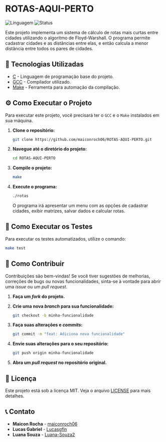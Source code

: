 # ROTAS-AQUI-PERTO

![Linguagem](https://img.shields.io/badge/language-C-blue.svg)
![Status](https://img.shields.io/badge/status-concluído-green)

Este projeto implementa um sistema de cálculo de rotas mais curtas entre cidades utilizando o algoritmo de Floyd-Warshall. O programa permite cadastrar cidades e as distâncias entre elas, e então calcula a menor distância entre todos os pares de cidades.

## 🚀 Tecnologias Utilizadas

*   [C](https://devdocs.io/c/) - Linguagem de programação base do projeto.
*   [GCC](https://gcc.gnu.org/) - Compilador utilizado.
*   [Make](https://www.gnu.org/software/make/) - Ferramenta para automação da compilação.

## ⚙️ Como Executar o Projeto

Para executar este projeto, você precisará ter o `GCC` e o `Make` instalados em sua máquina.

1.  **Clone o repositório:**

    ```bash
    git clone https://github.com/maiconroch06/ROTAS-AQUI-PERTO.git
    ```

2.  **Navegue até o diretório do projeto:**

    ```bash
    cd ROTAS-AQUI-PERTO
    ```

3.  **Compile o projeto:**

    ```bash
    make
    ```

4.  **Execute o programa:**

    ```bash
    ./rotas
    ```

    O programa irá apresentar um menu com as opções de cadastrar cidades, exibir matrizes, salvar dados e calcular rotas.

## 🧪 Como Executar os Testes

Para executar os testes automatizados, utilize o comando:

```bash
make test
```

## 🤝 Como Contribuir

Contribuições são bem-vindas! Se você tiver sugestões de melhorias, correções de bugs ou novas funcionalidades, sinta-se à vontade para abrir uma *issue* ou um *pull request*.

1.  **Faça um *fork* do projeto.**
2.  **Crie uma nova *branch* para sua funcionalidade:**

    ```bash
    git checkout -b minha-funcionalidade
    ```

3.  **Faça suas alterações e *commits*:**

    ```bash
    git commit -m "feat: Adiciona nova funcionalidade"
    ```

4.  **Envie suas alterações para o seu repositório:**

    ```bash
    git push origin minha-funcionalidade
    ```

5.  **Abra um *pull request* no repositório original.**

## 📄 Licença

Este projeto está sob a licença MIT. Veja o arquivo [LICENSE](LICENSE) para mais detalhes.

## 📞 Contato

*   **Maicon Rocha** - [maiconroch06](https://github.com/maiconroch06)
*   **Lucas Gabriel** - [Lucasgfln](https://github.com/Lucasgfln)
*   **Luana Souza** - [Luana-Souza2](https://github.com/Luana-Souza2)
